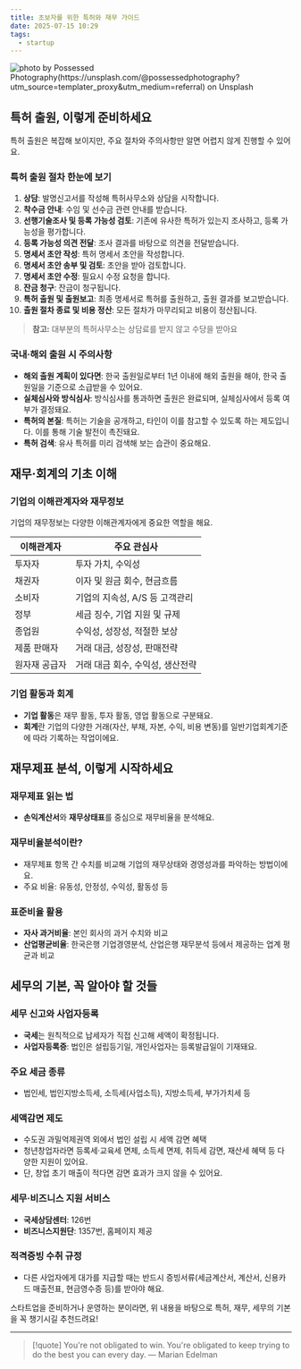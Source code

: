 ```yaml
---
title: 초보자를 위한 특허와 재무 가이드
date: 2025-07-15 10:29
tags:
  - startup
---
```


![photo by Possessed Photography(https://unsplash.com/@possessedphotography?utm_source=templater_proxy&utm_medium=referral) on Unsplash](https://images.unsplash.com/photo-1606659013294-28f50f8c377e?crop=entropy&cs=srgb&fm=jpg&ixid=M3w2NDU1OTF8MHwxfHJhbmRvbXx8fHx8fHx8fDE3NTI1NDI5Nzd8&ixlib=rb-4.1.0&q=85&w=800&h=460)

## 특허 출원, 이렇게 준비하세요

특허 출원은 복잡해 보이지만, 주요 절차와 주의사항만 알면 어렵지 않게 진행할 수 있어요.

### 특허 출원 절차 한눈에 보기

1. **상담**: 발명신고서를 작성해 특허사무소와 상담을 시작합니다.
2. **착수금 안내**: 수임 및 선수금 관련 안내를 받습니다.
3. **선행기술조사 및 등록 가능성 검토**: 기존에 유사한 특허가 있는지 조사하고, 등록 가능성을 평가합니다.
4. **등록 가능성 의견 전달**: 조사 결과를 바탕으로 의견을 전달받습니다.
5. **명세서 초안 작성**: 특허 명세서 초안을 작성합니다.
6. **명세서 초안 송부 및 검토**: 초안을 받아 검토합니다.
7. **명세서 초안 수정**: 필요시 수정 요청을 합니다.
8. **잔금 청구**: 잔금이 청구됩니다.
9. **특허 출원 및 출원보고**: 최종 명세서로 특허를 출원하고, 출원 결과를 보고받습니다.
10. **출원 절차 종료 및 비용 정산**: 모든 절차가 마무리되고 비용이 정산됩니다.

> **참고:** 대부분의 특허사무소는 상담료를 받지 않고 수당을 받아요

### 국내·해외 출원 시 주의사항

- **해외 출원 계획이 있다면**: 한국 출원일로부터 1년 이내에 해외 출원을 해야, 한국 출원일을 기준으로 소급받을 수 있어요.
- **실체심사와 방식심사**: 방식심사를 통과하면 출원은 완료되며, 실체심사에서 등록 여부가 결정돼요.
- **특허의 본질**: 특허는 기술을 공개하고, 타인이 이를 참고할 수 있도록 하는 제도입니다. 이를 통해 기술 발전이 촉진돼요.
- **특허 검색**: 유사 특허를 미리 검색해 보는 습관이 중요해요.

## 재무·회계의 기초 이해

### 기업의 이해관계자와 재무정보

기업의 재무정보는 다양한 이해관계자에게 중요한 역할을 해요.

| 이해관계자    | 주요 관심사                      |
| ------------- | -------------------------------- |
| 투자자        | 투자 가치, 수익성                |
| 채권자        | 이자 및 원금 회수, 현금흐름      |
| 소비자        | 기업의 지속성, A/S 등 고객관리   |
| 정부          | 세금 징수, 기업 지원 및 규제     |
| 종업원        | 수익성, 성장성, 적절한 보상      |
| 제품 판매자   | 거래 대금, 성장성, 판매전략      |
| 원자재 공급자 | 거래 대금 회수, 수익성, 생산전략 |

### 기업 활동과 회계

- **기업 활동**은 재무 활동, 투자 활동, 영업 활동으로 구분돼요.
- **회계**란 기업의 다양한 거래(자산, 부채, 자본, 수익, 비용 변동)를 일반기업회계기준에 따라 기록하는 작업이에요.

## 재무제표 분석, 이렇게 시작하세요

### 재무제표 읽는 법

- **손익계산서**와 **재무상태표**를 중심으로 재무비율을 분석해요.

### 재무비율분석이란?

- 재무제표 항목 간 수치를 비교해 기업의 재무상태와 경영성과를 파악하는 방법이에요.
- 주요 비율: 유동성, 안정성, 수익성, 활동성 등

### 표준비율 활용

- **자사 과거비율**: 본인 회사의 과거 수치와 비교
- **산업평균비율**: 한국은행 기업경영분석, 산업은행 재무분석 등에서 제공하는 업계 평균과 비교

## 세무의 기본, 꼭 알아야 할 것들

### 세무 신고와 사업자등록

- **국세**는 원칙적으로 납세자가 직접 신고해 세액이 확정됩니다.
- **사업자등록증**: 법인은 설립등기일, 개인사업자는 등록발급일이 기재돼요.

### 주요 세금 종류

- 법인세, 법인지방소득세, 소득세(사업소득), 지방소득세, 부가가치세 등

### 세액감면 제도

- 수도권 과밀억제권역 외에서 법인 설립 시 세액 감면 혜택
- 청년창업자라면 등록세·교육세 면제, 소득세 면제, 취득세 감면, 재산세 혜택 등 다양한 지원이 있어요.
- 단, 창업 초기 매출이 적다면 감면 효과가 크지 않을 수 있어요.

### 세무·비즈니스 지원 서비스

- **국세상담센터**: 126번
- **비즈니스지원단**: 1357번, 홈페이지 제공

### 적격증빙 수취 규정

- 다른 사업자에게 대가를 지급할 때는 반드시 증빙서류(세금계산서, 계산서, 신용카드 매출전표, 현금영수증 등)를 받아야 해요.

스타트업을 준비하거나 운영하는 분이라면, 위 내용을 바탕으로 특허, 재무, 세무의 기본을 꼭 챙기시길 추천드려요!

---

> [!quote] You're not obligated to win. You're obligated to keep trying to do the best you can every day.
> — Marian Edelman
